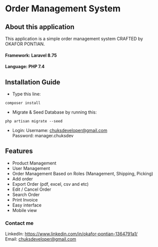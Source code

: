 # Order Management System

## About this application

This application is a simple order management system CRAFTED by OKAFOR PONTIAN. 
#### Framework: Laravel 8.75
#### Language: PHP 7.4

## Installation Guide
- Type this line:
```
composer install
```


- Migrate & Seed Database by running this:
```
php artisan migrate --seed
```

- Login:
	Username: chuksdeveloper@gmail.com <br>
	Password: manager.chuksdev


## Features
- Product Management
- User Management
- Order Management Based on Roles (Management, Shipping, Picking)
- Add order
- Export Order (pdf, excel, csv and etc)
- Edit / Cancel Order
- Search Order
- Print Invoice
- Easy interface
- Mobile view


### Contact me 
LinkedIn: https://www.linkedin.com/in/okafor-pontian-1364791a1/ <br>
Email: chuksdeveloper@gmail.com   
